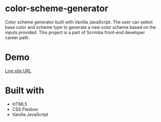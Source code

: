 # color-scheme-generator
Color scheme generator built with Vanilla JavaScript. The user can select base color and scheme type to generate a new color scheme based on the inputs provided. This project is a part of Scrimba front-end developer career path.

# Demo
[Live site URL](https://colorschemegeneratorcsg.netlify.app/)

# Built with
* HTML5
* CSS Flexbox
* Vanilla JavaScript
